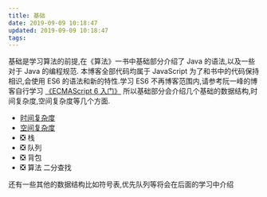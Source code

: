 ```yaml
---
title: 基础
date: 2019-09-09 10:18:47
updated: 2019-09-09 10:18:47
tags:
---
```



基础是学习算法的前提,在《算法》一书中基础部分介绍了 Java 的语法,以及一些对于 Java 的编程规范.
本博客全部代码均属于 JavaScript 为了和书中的代码保持相识,会使用 ES6 的语法和新的特性.学习 ES6 不再博客范围内,请参考阮一峰的博客自行学习 [《ECMAScript 6 入门》](https://es6.ruanyifeng.com/)
所以基础部分会介绍几个基础的数据结构,时间复杂度,空间复杂度等几个方面.

  - [时间复杂度](/blog/时间复杂度)
  - [空间复杂度](/blog/空间复杂度)
  - ❎ 栈
  - ❎ 队列
  - ❎ 背包
  - ❎ 算法 二分查找

还有一些其他的数据结构比如符号表,优先队列等将会在后面的学习中介绍